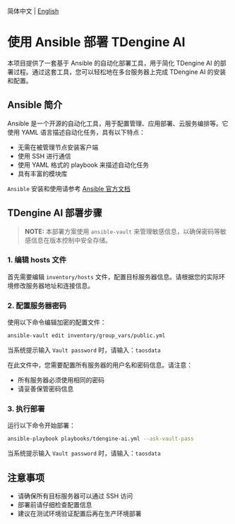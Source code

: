 简体中文 | [English](README.md)

# 使用 Ansible 部署 TDengine AI

本项目提供了一套基于 Ansible 的自动化部署工具，用于简化 TDengine AI 的部署过程。通过这套工具，您可以轻松地在多台服务器上完成 TDengine AI 的安装和配置。

## Ansible 简介

Ansible 是一个开源的自动化工具，用于配置管理、应用部署、云服务编排等。它使用 YAML 语言描述自动化任务，具有以下特点：

- 无需在被管理节点安装客户端
- 使用 SSH 进行通信
- 使用 YAML 格式的 playbook 来描述自动化任务
- 具有丰富的模块库

`Ansible` 安装和使用请参考 [Ansible 官方文档](https://docs.ansible.com/ansible/latest/getting_started/index.html)

## TDengine AI 部署步骤

> **NOTE:**
> 本部署方案使用 `ansible-vault` 来管理敏感信息，以确保密码等敏感信息在版本控制中安全存储。

### 1. 编辑 hosts 文件

首先需要编辑 `inventory/hosts` 文件，配置目标服务器信息。请根据您的实际环境修改服务器地址和连接信息。

### 2. 配置服务器密码

使用以下命令编辑加密的配置文件：

```bash
ansible-vault edit inventory/group_vars/public.yml
```

当系统提示输入 `Vault password` 时，请输入：`taosdata`

在此文件中，您需要配置所有服务器的用户名和密码信息。请注意：
- 所有服务器必须使用相同的密码
- 请妥善保管密码信息

### 3. 执行部署

运行以下命令开始部署：

```bash
ansible-playbook playbooks/tdengine-ai.yml --ask-vault-pass
```

当系统提示输入 `Vault password` 时，请输入：`taosdata`

## 注意事项

- 请确保所有目标服务器可以通过 SSH 访问
- 部署前请仔细检查配置信息
- 建议在测试环境验证配置后再在生产环境部署